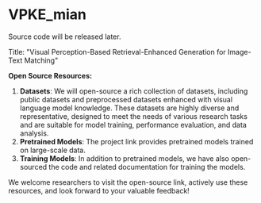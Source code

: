 # VPKE_mian
Source code will be released later.

Title: "Visual Perception-Based Retrieval-Enhanced Generation for Image-Text Matching"

**Open Source Resources:**

1. **Datasets**: We will open-source a rich collection of datasets, including public datasets and preprocessed datasets enhanced with visual language model knowledge. These datasets are highly diverse and representative, designed to meet the needs of various research tasks and are suitable for model training, performance evaluation, and data analysis.
2. **Pretrained Models**: The project link provides pretrained models trained on large-scale data.
3. **Training Models**: In addition to pretrained models, we have also open-sourced the code and related documentation for training the models.

We welcome researchers to visit the open-source link, actively use these resources, and look forward to your valuable feedback!
